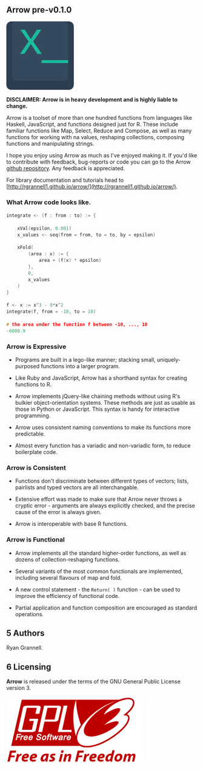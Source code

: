 Arrow pre-v0.1.0
-----------------------------------

<img src="logo.png" height = "180"> </img>

**DISCLAIMER: Arrow is in heavy development and is highly liable to change.**

Arrow is a toolset of more than one hundred functions from languages
like Haskell, JavaScript, and functions designed just for R. These
include familiar functions like Map, Select, Reduce and Compose, as
well as many functions for working with na values, reshaping collections,
composing functions and manipulating strings.

I hope you enjoy using Arrow as much as I've enjoyed making it. 
If you'd like to contribute with feedback, bug-reports or code 
you can go to the Arrow [github repository](https://github.com/rgrannell1/arrow). 
Any feedback is appreciated.

For library documentation and tutorials head to 
[http://rgrannell1.github.io/arrow/](http://rgrannell1.github.io/arrow/).


### What Arrow code looks like.

```c
integrate <- (f : from : to) := {

    xVal(epsilon, 0.001)
    x_values <- seq(from = from, to = to, by = epsilon)

    xFold(
        (area : x) := {
            area + (f(x) * epsilon)
        },
        0,
        x_values
    )
}

f <- x := x^3 - 9*x^2
integrate(f, from = -10, to = 10)

# the area under the function f between -10, ..., 10
-6000.9
```

### Arrow is Expressive

* Programs are built in a lego-like manner; stacking small,
uniquely-purposed functions into a larger program.

* Like Ruby and JavaScript, Arrow has a shorthand syntax
for creating functions to R.

* Arrow implements jQuery-like chaining methods without using R's bulkier
object-orientation systems. These methods are just as usable as those in
Python or JavaScript. This syntax is handy for interactive programming.

* Arrow uses consistent naming conventions to make its functions more predictable.

* Almost every function has a variadic and non-variadic form, to
reduce boilerplate code.

### Arrow is Consistent

* Functions don't discriminate between different types of vectors; lists, pairlists
and typed vectors are all interchangable.

* Extensive effort was made to make sure that Arrow never throws
a cryptic error - arguments are always explicitly checked, and the precise
cause of the error is always given.

* Arrow is interoperable with base R functions.

### Arrow is Functional

* Arrow implements all the standard higher-order functions,
as well as dozens of collection-reshaping functions.

* Several variants of the most common functionals are implemented,
including several flavours of map and fold.

* A new control statement - the ```Return( )``` function - can
be used to improve the efficiency of functional code.

* Partial application and function composition are encouraged
as standard operations.

## 5 Authors

Ryan Grannell.

## 6 Licensing

**Arrow** is released under the terms of the GNU General Public License version 3.

<img src="gpl3.png" height = "180"> </img>

